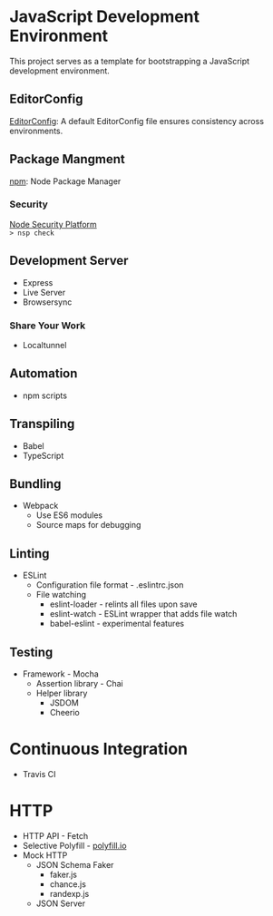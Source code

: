 # JavaScript Development Environment
This project serves as a template for bootstrapping a JavaScript development environment.

## EditorConfig
[EditorConfig](https://www.editorconfig.org): A default EditorConfig file ensures consistency across environments.

## Package Mangment
[npm](https://www.npmjs.com/): Node Package Manager

### Security
[Node Security Platform](https://nodesecurity.io/)  
`> nsp check`

## Development Server
* Express
* Live Server
* Browsersync

### Share Your Work
* Localtunnel

## Automation
* npm scripts

## Transpiling
* Babel
* TypeScript

## Bundling
* Webpack
  * Use ES6 modules
  * Source maps for debugging

## Linting
* ESLint
  * Configuration file format - .eslintrc.json
  * File watching
    * eslint-loader - relints all files upon save
    * eslint-watch - ESLint wrapper that adds file watch
    * babel-eslint - experimental features

## Testing
* Framework - Mocha
  * Assertion library - Chai
  * Helper library
    * JSDOM
    * Cheerio

# Continuous Integration
* Travis CI

# HTTP
* HTTP API - Fetch
* Selective Polyfill - [polyfill.io](https://polyfill.io/v2/docs/)
* Mock HTTP
  * JSON Schema Faker
    * faker.js
    * chance.js
    * randexp.js
  * JSON Server
